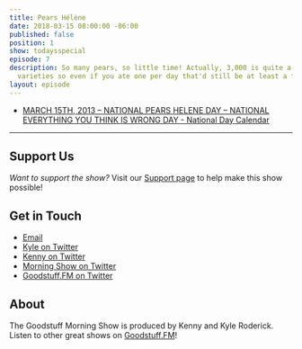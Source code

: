 ```yaml
---
title: Pears Hélène
date: 2018-03-15 08:00:00 -06:00
published: false
position: 1
show: todaysspecial
episode: 7
description: So many pears, so little time! Actually, 3,000 is quite a lot of pear
  varieties so even if you ate one per day that'd still be at least a few years.
layout: episode
---
```


* [MARCH 15TH, 2013 – NATIONAL PEARS HELENE DAY – NATIONAL EVERYTHING YOU THINK IS WRONG DAY - National Day Calendar](https://nationaldaycalendar.com/2013/03/14/march-15th-2013-national-pears-helene-day-national-everything-you-think-is-wrong-day/)

***



## Support Us
*Want to support the show?* Visit our [Support page](https://goodstuff.fm/support) to help make this show possible!

## Get in Touch
* [Email](mailto:kyle@goodstuff.fm)
* [Kyle on Twitter](http://twitter.com/dogburps)
* [Kenny on Twitter](http://twitter.com/pizzarobotics)
* [Morning Show on Twitter](http://twitter.com/morningshowam)
* [Goodstuff.FM on Twitter](http://twitter.com/goodstufffm)

## About
The Goodstuff Morning Show is produced by Kenny and Kyle Roderick. Listen to other great shows on [Goodstuff.FM](http://goodstuff.fm/shows)!